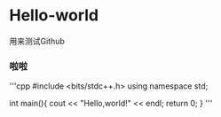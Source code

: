 
# Hello-world
用来测试Github


### 啦啦

'''cpp
#include <bits/stdc++.h>
using namespace std;

int main(){
    cout << "Hello,world!" << endl;
    return 0; 
}
'''

